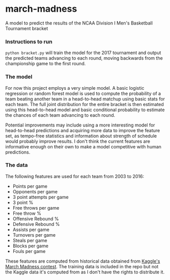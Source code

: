 # march-madness
A model to predict the results of the NCAA Division I Men's Basketball Tournament bracket

### Instructions to run

`python bracket.py` will train the model for the 2017 tournament and output the predicted teams advancing to each round, moving backwards from the championship game to the first round.

### The model

For now this project employs a very simple model. A basic logistic regression or random forest model is used to compute the probability of a team beating another team in a head-to-head matchup using basic stats for each team. The full joint distribution for the entire bracket is then estimated using this head-to-head model and basic conditional probability to estimate the chances of each team advancing to each round.

Potential improvements may include using a more interesting model for head-to-head predictions and acquiring more data to improve the feature set, as tempo-free statistics and information about strength of schedule would probably improve results. I don't think the current features are informative enough on their own to make a model competitive with human predictions.

### The data

The following features are used for each team from 2003 to 2016:
- Points per game
- Opponents per game
- 3 point attempts per game
- 3 point %
- Free throws per game
- Free throw %
- Offensive Rebound %
- Defensive Rebound %
- Assists per game
- Turnovers per game
- Steals per game
- Blocks per game
- Fouls per game

These features are computed from historical data obtained from [Kaggle's March Madness contest](https://www.kaggle.com/c/march-machine-learning-mania-2017). The training data is included in the repo but not the Kaggle data it's computed from as I don't have the rights to distribute it.
